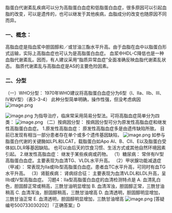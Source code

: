脂蛋白代谢紊乱疾病可以分为高脂蛋白血症和低脂蛋白血症，很多原因可以引起血脂的改变，可以是遗传的，也可以继发于其他疾病，血脂成分的改变也随原因不同而异。

### 一、概念：
高脂血症是指血浆中胆固醇和／或甘油三酯水平升高。由于血脂在血中以脂蛋白形式运输，实际上高脂血症也可认为是高脂蛋白血症。
血浆中HDL-C降低也是一种血脂代谢紊乱。因而，有人建议采用“脂质异常血症”全面准确反映血脂代谢紊乱状态。
脂质代谢紊乱与高脂血症是AS的主要危险因素。

### 二、分型
（一）WHO分型：
1970年WHO建议将高脂蛋白血症分为6型（Ⅰ、Ⅱa、Ⅱb、Ⅲ、Ⅳ和Ⅴ型）（表3-3-4）
此种分型简单明确，操作性强，但没考虑病因
![image.png](https://cdn.nlark.com/yuque/0/2022/png/33570603/1666522134436-90aefde9-2c82-48dc-a479-003412aea83e.png#clientId=u42a8a9c3-ccaa-4&crop=0&crop=0&crop=1&crop=1&from=paste&id=u2b43ca5e&margin=%5Bobject%20Object%5D&name=image.png&originHeight=466&originWidth=495&originalType=url&ratio=1&rotation=0&showTitle=false&size=64832&status=done&style=none&taskId=uc189d836-5152-4041-b8e2-733badf84ee&title=)

![image.png](https://cdn.nlark.com/yuque/0/2022/png/33570603/1666522134757-db4bd863-a4c5-4642-8720-614c4345db68.png#clientId=u42a8a9c3-ccaa-4&crop=0&crop=0&crop=1&crop=1&from=paste&id=uba7c7dc6&margin=%5Bobject%20Object%5D&name=image.png&originHeight=387&originWidth=483&originalType=url&ratio=1&rotation=0&showTitle=false&size=161060&status=done&style=none&taskId=ub51d214e-d195-4fe9-88ed-4e5c927c305&title=)
为指导治疗，临床常采用简易分型法。可将高脂血症简单分为四类：
![image.png](https://cdn.nlark.com/yuque/0/2022/png/33570603/1666522134647-3122fbb8-0339-47d8-b4b1-d8bf16da0180.png#clientId=u42a8a9c3-ccaa-4&crop=0&crop=0&crop=1&crop=1&from=paste&id=ua5b5897a&margin=%5Bobject%20Object%5D&name=image.png&originHeight=158&originWidth=428&originalType=url&ratio=1&rotation=0&showTitle=false&size=6064&status=done&style=none&taskId=ucc187bc7-94d4-4cb8-afc4-054759d65d2&title=)
（二）按病因分型：
按病因分型可分为原发性高脂血症和继发性高脂蛋白血症。
1.原发性高脂血症：
原发性高脂血症多是由遗传缺陷所致。
目前已发现有相当一部分患者存在单个或多个遗传基因缺陷，
![image.png](https://cdn.nlark.com/yuque/0/2022/png/33570603/1666522134888-674b262f-335e-44aa-a845-805def462978.png#clientId=u42a8a9c3-ccaa-4&crop=0&crop=0&crop=1&crop=1&from=paste&id=u3f3530ec&margin=%5Bobject%20Object%5D&name=image.png&originHeight=68&originWidth=188&originalType=url&ratio=1&rotation=0&showTitle=false&size=2619&status=done&style=none&taskId=ucd3af600-cddf-4703-b90e-44ad12ef7c4&title=)
如参与脂蛋白代谢的关键酶如LPL和LCAT，载脂蛋白如Apo AⅠ、B、CⅡ、E以及脂蛋白受体如LDLR等基因缺陷。
也可以由后天的饮食习惯、生活方式或其他自然环境因素引起。
2.继发性高脂血症：
继发于某些疾病或药物。
（1）糖尿病：
常伴有Ⅳ型高脂蛋白血症。主要表现为血清TG、VLDL水平升高。
（2）甲状腺功能减退症（甲减）：
常表现为Ⅱa或Ⅱb型高脂蛋白血症。患者血TC水平升高，可同时有血TG水平升高。
（3）肾脏疾病：
肾病综合征：
主要表现为血清VLDL和LDL升高，呈Ⅱb或Ⅳ型高脂血症。
习题4：Ⅱa型高脂蛋白血症的血清检测特点是
A. 血清乳白色，胆固醇正常或稍高，三酰甘油明显增加
B. 血清浑浊，胆固醇正常，三酰甘油稍高
C. 血清浑浊，胆固醇稍高，三酰甘油增高
D. 血清透明，胆固醇明显增加，三酰甘油正常
E. 血清透明，胆固醇明显增加，三酰甘油增高
![image.png](https://cdn.nlark.com/yuque/0/2022/png/33570603/1666522134750-f1148847-3ce6-43b4-a47c-0e10606081ea.png#clientId=u42a8a9c3-ccaa-4&crop=0&crop=0&crop=1&crop=1&from=paste&id=u642ddfe6&margin=%5Bobject%20Object%5D&name=image.png&originHeight=12&originWidth=14&originalType=url&ratio=1&rotation=0&showTitle=false&size=661&status=done&style=none&taskId=u72f36a3b-a48b-4c7d-b499-5c3f1a7b14c&title=)
[答疑编号500733030202]
『正确答案』D 
